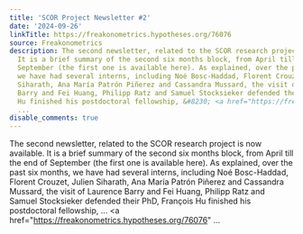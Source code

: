 ```yaml
---
title: 'SCOR Project Newsletter #2'
date: '2024-09-26'
linkTitle: https://freakonometrics.hypotheses.org/76076
source: Freakonometrics
description: The second newsletter, related to the SCOR research project is now available.
  It is a brief summary of the second six months block, from April till the end of
  September (the first one is available here). As explained, over the past six months,
  we have had several interns, including Noé Bosc-Haddad, Florent Crouzet, Julien
  Siharath, Ana María Patrón Piñerez and Cassandra Mussard, the visit of Laurence
  Barry and Fei Huang, Philipp Ratz and Samuel Stocksieker defended their PhD, François
  Hu finished his postdoctoral fellowship, &#8230; <a href="https://freakonometrics.hypotheses.org/76076"
  ...
disable_comments: true
---
```

The second newsletter, related to the SCOR research project is now available. It is a brief summary of the second six months block, from April till the end of September (the first one is available here). As explained, over the past six months, we have had several interns, including Noé Bosc-Haddad, Florent Crouzet, Julien Siharath, Ana María Patrón Piñerez and Cassandra Mussard, the visit of Laurence Barry and Fei Huang, Philipp Ratz and Samuel Stocksieker defended their PhD, François Hu finished his postdoctoral fellowship, &#8230; <a href="https://freakonometrics.hypotheses.org/76076" ...